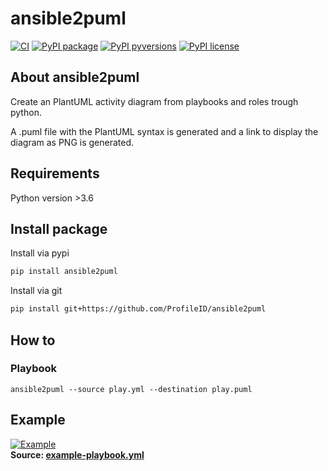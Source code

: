 # ansible2puml

[![CI](https://github.com/ProfileID/ansible2puml/workflows/CI/badge.svg)](https://github.com/ProfileID/ansible2puml/actions?query=workflow%3ACI)
[![PyPI package](https://img.shields.io/pypi/v/ansible2puml)](https://pypi.python.org/pypi/ansible2puml/)
[![PyPI pyversions](https://img.shields.io/pypi/pyversions/ansible2puml.svg)](https://pypi.python.org/pypi/ansible2puml/)
[![PyPI license](https://img.shields.io/pypi/l/ansible2puml.svg)](https://pypi.python.org/pypi/ansible2puml/)

## About ansible2puml
Create an PlantUML activity diagram from playbooks and roles trough python.

A .puml file with the PlantUML syntax is generated and a link to display the diagram as PNG is generated.

## Requirements
Python version >3.6

## Install package
Install via pypi
```bash
pip install ansible2puml
```

Install via git
```bash
pip install git+https://github.com/ProfileID/ansible2puml
```

## How to
### Playbook
```
ansible2puml --source play.yml --destination play.puml 
```

## Example
[![Example](./example/example-diagram.png)](./example/example-playbook.yml)  
**Source: [example-playbook.yml](./example/example-playbook.yml)**
